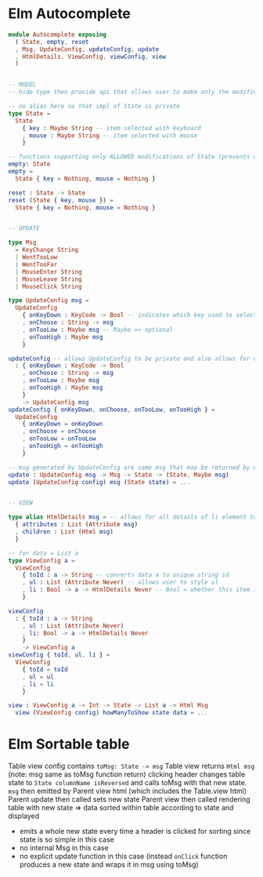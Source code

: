 # Elm Autocomplete

```elm
module Autocomplete exposing
  ( State, empty, reset
  , Msg, UpdateConfig, updateConfig, update
  , HtmlDetails, ViewConfig, viewConfig, view
  )


-- MODEL
-- hide type then provide api that allows user to make only the modifications you want to allow

-- no alias here so that impl of State is private
type State =
  State
    { key : Maybe String -- item selected with keyboard
    , mouse : Maybe String -- item selected with mouse
    }

-- functions supporting only ALLOWED modifications of State (prevents user from mucking with state on their own)
empty: State
empty =
  State { key = Nothing, mouse = Nothing }

reset : State -> State
reset (State { key, mouse }) =
  State { key = Nothing, mouse = Nothing }


-- UPDATE

type Msg
  = KeyChange String
  | WentTooLow
  | WentTooFar
  | MouseEnter String
  | MouseLeave String
  | MouseClick String

type UpdateConfig msg =
  UpdateConfig
    { onKeyDown : KeyCode -> Bool -- indicates which key used to select value
    , onChoose : String -> msg
    , onTooLow : Maybe msg -- Maybe => optional
    , onTooHigh : Maybe msg
    }

updateConfig -- allows UpdateConfig to be private and also allows for defaults to be used
  : { onKeyDown : KeyCode -> Bool
    , onChoose : String -> msg
    , onTooLow : Maybe msg
    , onTooHigh : Maybe msg
    }
    -> UpdateConfig msg
updateConfig { onKeyDown, onChoose, onTooLow, onTooHigh } =
  UpdateConfig
    { onKeyDown = onKeyDown
    , onChoose = onChoose
    , onTooLow = onTooLow
    , onTooHigh = onTooHigh
    }

-- msg generated by UpdateConfig are same msg that may be returned by update function. This allows user to handle their own messages instead of the components messages. This is more similar to HTML onClick etc. handlers
update : UpdateConfig msg -> Msg -> State -> (State, Maybe msg)
update (UpdateConfig config) msg (State state) = ...


-- VIEW

type alias HtmlDetails msg = -- allows for all details of li element to be customized, except tag name itself
  { attributes : List (Attribute msg)
  , children : List (Html msg)
  }

-- for data = List a
type ViewConfig a =
  ViewConfig
    { toId : a -> String -- converts data a to unique string id
    , ul : List (Attribute Never) -- allows user to style ul
    , li : Bool -> a -> HtmlDetails Never -- Bool = whether this item is selected. Never indicates this html doesn't emit messages (e.g. external messages). Instead, external messages are defined within updateConfig and returned by update.
    }

viewConfig
  : { toId : a -> String
    , ul : List (Attribute Never)
    , li: Bool -> a -> HtmlDetails Never
    }
    -> ViewConfig a
viewConfig { toId, ul, li } =
  ViewConfig
    { toId = toId
    , ul = ul
    , li = li
    }

view : ViewConfig a -> Int -> State -> List a -> Html Msg
  view (ViewConfig config) howManyToShow state data = ...

```


# Elm Sortable table

Table view config contains `toMsg: State -> msg`
Table view returns `Html msg` (note: msg same as toMsg function return)
clicking header changes table state to `State columnName isReversed` and calls toMsg with that new state.
`msg` then emitted by Parent view html (which includes the Table.view html)
Parent update then called sets new state
Parent view then called rendering table with new state
=> data sorted within table according to state and displayed

* emits a whole new state every time a header is clicked for sorting since state is so simple in this case
* no internal Msg in this case
* no explicit update function in this case (instead `onClick` function produces a new state and wraps it in msg using toMsg)
